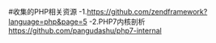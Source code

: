 #收集的PHP相关资源
-1.https://github.com/zendframework?language=php&page=5
-2.PHP7内核剖析 https://github.com/pangudashu/php7-internal

